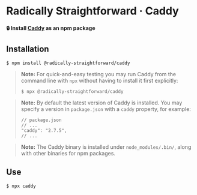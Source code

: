# Radically Straightforward · Caddy

**🔒 Install [Caddy](https://caddyserver.com/) as an npm package**

## Installation

```console
$ npm install @radically-straightforward/caddy
```

> **Note:** For quick-and-easy testing you may run Caddy from the command line with `npx` without having to install it first explicitly:
>
> ```console
> $ npx @radically-straightforward/caddy
> ```

> **Note:** By default the latest version of Caddy is installed. You may specify a version in `package.json` with a `caddy` property, for example:
>
> ```json5
> // package.json
> // ...
> "caddy": "2.7.5",
> // ...
> ```

> **Note:** The Caddy binary is installed under `node_modules/.bin/`, along with other binaries for npm packages.

## Use

```console
$ npx caddy
```
